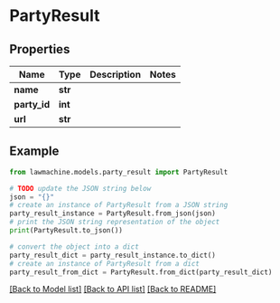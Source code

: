 # PartyResult


## Properties

Name | Type | Description | Notes
------------ | ------------- | ------------- | -------------
**name** | **str** |  | 
**party_id** | **int** |  | 
**url** | **str** |  | 

## Example

```python
from lawmachine.models.party_result import PartyResult

# TODO update the JSON string below
json = "{}"
# create an instance of PartyResult from a JSON string
party_result_instance = PartyResult.from_json(json)
# print the JSON string representation of the object
print(PartyResult.to_json())

# convert the object into a dict
party_result_dict = party_result_instance.to_dict()
# create an instance of PartyResult from a dict
party_result_from_dict = PartyResult.from_dict(party_result_dict)
```
[[Back to Model list]](../README.md#documentation-for-models) [[Back to API list]](../README.md#documentation-for-api-endpoints) [[Back to README]](../README.md)


